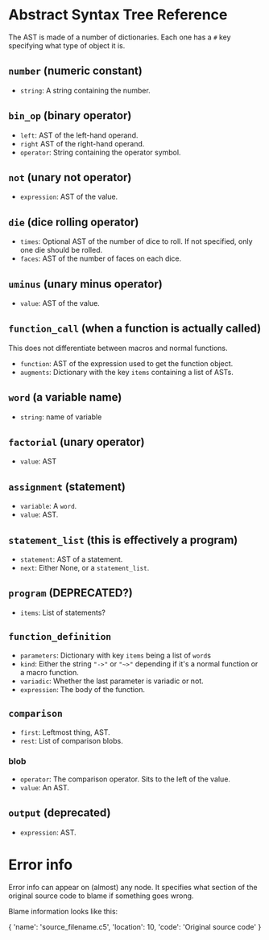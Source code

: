 # Abstract Syntax Tree Reference

The AST is made of a number of dictionaries. Each one has a `#` key specifying what type of object it is.

## `number` (numeric constant)
- `string`: A string containing the number.

## `bin_op` (binary operator)

- `left`: AST of the left-hand operand.
- `right` AST of the right-hand operand.
- `operator`: String containing the operator symbol.

## `not` (unary not operator)

- `expression`: AST of the value.

## `die` (dice rolling operator)

- `times`: Optional AST of the number of dice to roll. If not specified, only one die should be rolled.
- `faces`: AST of the number of faces on each dice.

## `uminus` (unary minus operator)

- `value`: AST of the value.

## `function_call` (when a function is actually called)

This does not differentiate between macros and normal functions.

- `function`: AST of the expression used to get the function object.
- `augments`: Dictionary with the key `items` containing a list of ASTs.

## `word` (a variable name)

- `string`: name of variable

## `factorial` (unary operator)

- `value`: AST

## `assignment` (statement)

- `variable`:  A `word`.
- `value`: AST.

## `statement_list` (this is effectively a program)

- `statement`: AST of a statement.
- `next`: Either None, or a `statement_list`.

## `program` (DEPRECATED?)

- `items`: List of statements?

## `function_definition`

- `parameters`: Dictionary with key `items` being a list of `word`s
- `kind`: Either the string `"->"` or `"~>"` depending if it's a normal function or a macro function.
- `variadic`: Whether the last parameter is variadic or not.
- `expression`: The body of the function.

## `comparison`

- `first`: Leftmost thing, AST.
- `rest`: List of comparison blobs.

### blob

- `operator`: The comparison operator. Sits to the left of the value.
- `value`: An AST.

## `output` (deprecated)

- `expression`: AST.

# Error info

Error info can appear on (almost) any node. It specifies what section of the original source code to blame if something goes wrong.

Blame information looks like this:

{
	'name': 'source_filename.c5',
	'location': 10,
	'code': 'Original source code'
}
